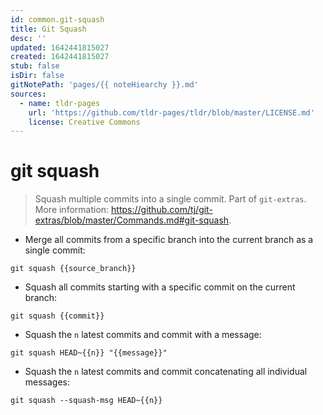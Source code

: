 ```yaml
---
id: common.git-squash
title: Git Squash
desc: ''
updated: 1642441815027
created: 1642441815027
stub: false
isDir: false
gitNotePath: 'pages/{{ noteHiearchy }}.md'
sources:
  - name: tldr-pages
    url: 'https://github.com/tldr-pages/tldr/blob/master/LICENSE.md'
    license: Creative Commons
---
```

# git squash

> Squash multiple commits into a single commit.
> Part of `git-extras`.
> More information: <https://github.com/tj/git-extras/blob/master/Commands.md#git-squash>.

- Merge all commits from a specific branch into the current branch as a single commit:

`git squash {{source_branch}}`

- Squash all commits starting with a specific commit on the current branch:

`git squash {{commit}}`

- Squash the `n` latest commits and commit with a message:

`git squash HEAD~{{n}} "{{message}}"`

- Squash the `n` latest commits and commit concatenating all individual messages:

`git squash --squash-msg HEAD~{{n}}`

